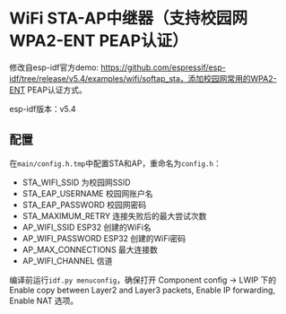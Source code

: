 
# WiFi STA-AP中继器（支持校园网WPA2-ENT PEAP认证）

修改自esp-idf官方demo: https://github.com/espressif/esp-idf/tree/release/v5.4/examples/wifi/softap_sta，添加校园网常用的WPA2-ENT PEAP认证方式。

esp-idf版本：v5.4

## 配置

在`main/config.h.tmp`中配置STA和AP，重命名为`config.h`：
- STA_WIFI_SSID 为校园网SSID
- STA_EAP_USERNAME 校园网账户名
- STA_EAP_PASSWORD 校园网密码
- STA_MAXIMUM_RETRY 连接失败后的最大尝试次数
- AP_WIFI_SSID ESP32 创建的WiFi名
- AP_WIFI_PASSWORD ESP32 创建的WiFi密码
- AP_MAX_CONNECTIONS 最大连接数
- AP_WIFI_CHANNEL 信道

编译前运行`idf.py menuconfig`，确保打开 Component config -> LWIP 下的 Enable copy between Layer2 and Layer3 packets, Enable IP forwarding, Enable NAT 选项。